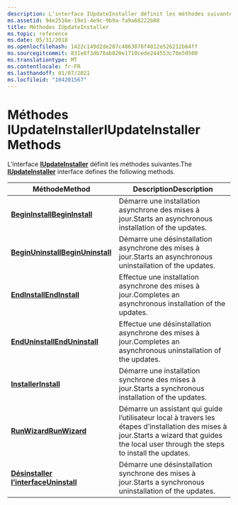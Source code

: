 ```yaml
---
description: L’interface IUpdateInstaller définit les méthodes suivantes.
ms.assetid: 94e2516e-19e1-4e9c-9b9a-fa9a68222b08
title: Méthodes IUpdateInstaller
ms.topic: reference
ms.date: 05/31/2018
ms.openlocfilehash: 1422c149d2de287c4863078f4012e526212b64ff
ms.sourcegitcommit: 831e8f3db78ab820e1710cede244553c70e50500
ms.translationtype: MT
ms.contentlocale: fr-FR
ms.lasthandoff: 01/07/2021
ms.locfileid: "104201567"
---
```

# <a name="iupdateinstaller-methods"></a><span data-ttu-id="05e42-103">Méthodes IUpdateInstaller</span><span class="sxs-lookup"><span data-stu-id="05e42-103">IUpdateInstaller Methods</span></span>

<span data-ttu-id="05e42-104">L’interface [**IUpdateInstaller**](/windows/desktop/api/Wuapi/nn-wuapi-iupdateinstaller) définit les méthodes suivantes.</span><span class="sxs-lookup"><span data-stu-id="05e42-104">The [**IUpdateInstaller**](/windows/desktop/api/Wuapi/nn-wuapi-iupdateinstaller) interface defines the following methods.</span></span>



| <span data-ttu-id="05e42-105">Méthode</span><span class="sxs-lookup"><span data-stu-id="05e42-105">Method</span></span>                                                    | <span data-ttu-id="05e42-106">Description</span><span class="sxs-lookup"><span data-stu-id="05e42-106">Description</span></span>                                                                          |
|-----------------------------------------------------------|--------------------------------------------------------------------------------------|
| [<span data-ttu-id="05e42-107">**BeginInstall**</span><span class="sxs-lookup"><span data-stu-id="05e42-107">**BeginInstall**</span></span>](/windows/desktop/api/Wuapi/nf-wuapi-iupdateinstaller-begininstall)     | <span data-ttu-id="05e42-108">Démarre une installation asynchrone des mises à jour.</span><span class="sxs-lookup"><span data-stu-id="05e42-108">Starts an asynchronous installation of the updates.</span></span>                                  |
| [<span data-ttu-id="05e42-109">**BeginUninstall**</span><span class="sxs-lookup"><span data-stu-id="05e42-109">**BeginUninstall**</span></span>](/windows/desktop/api/Wuapi/nf-wuapi-iupdateinstaller-beginuninstall) | <span data-ttu-id="05e42-110">Démarre une désinstallation asynchrone des mises à jour.</span><span class="sxs-lookup"><span data-stu-id="05e42-110">Starts an asynchronous uninstallation of the updates.</span></span>                                |
| [<span data-ttu-id="05e42-111">**EndInstall**</span><span class="sxs-lookup"><span data-stu-id="05e42-111">**EndInstall**</span></span>](/windows/desktop/api/Wuapi/nf-wuapi-iupdateinstaller-endinstall)         | <span data-ttu-id="05e42-112">Effectue une installation asynchrone des mises à jour.</span><span class="sxs-lookup"><span data-stu-id="05e42-112">Completes an asynchronous installation of the updates.</span></span>                               |
| [<span data-ttu-id="05e42-113">**EndUninstall**</span><span class="sxs-lookup"><span data-stu-id="05e42-113">**EndUninstall**</span></span>](/windows/desktop/api/Wuapi/nf-wuapi-iupdateinstaller-enduninstall)     | <span data-ttu-id="05e42-114">Effectue une désinstallation asynchrone des mises à jour.</span><span class="sxs-lookup"><span data-stu-id="05e42-114">Completes an asynchronous uninstallation of the updates.</span></span>                             |
| [<span data-ttu-id="05e42-115">**Installer**</span><span class="sxs-lookup"><span data-stu-id="05e42-115">**Install**</span></span>](/windows/desktop/api/Wuapi/nf-wuapi-iupdateinstaller-install)               | <span data-ttu-id="05e42-116">Démarre une installation synchrone des mises à jour.</span><span class="sxs-lookup"><span data-stu-id="05e42-116">Starts a synchronous installation of the updates.</span></span>                                    |
| [<span data-ttu-id="05e42-117">**RunWizard**</span><span class="sxs-lookup"><span data-stu-id="05e42-117">**RunWizard**</span></span>](/windows/desktop/api/Wuapi/nf-wuapi-iupdateinstaller-runwizard)           | <span data-ttu-id="05e42-118">Démarre un assistant qui guide l’utilisateur local à travers les étapes d’installation des mises à jour.</span><span class="sxs-lookup"><span data-stu-id="05e42-118">Starts a wizard that guides the local user through the steps to install the updates.</span></span> |
| [<span data-ttu-id="05e42-119">**Désinstaller l’interface**</span><span class="sxs-lookup"><span data-stu-id="05e42-119">**Uninstall**</span></span>](/windows/desktop/api/Wuapi/nf-wuapi-iupdateinstaller-uninstall)           | <span data-ttu-id="05e42-120">Démarre une désinstallation synchrone des mises à jour.</span><span class="sxs-lookup"><span data-stu-id="05e42-120">Starts a synchronous uninstallation of the updates.</span></span>                                  |



 

 

 



